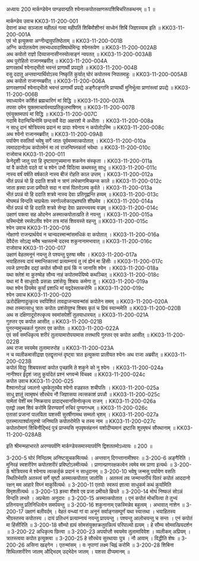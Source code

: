 अध्यायः 200
मार्कण्डेयेन पाण्डवान्प्रति श्येनात्कपोतरक्षणरूपशिबिचरितकथनम् ॥ 1 ॥

मार्कण्डेय उवाच 	KK03-11-200-001  
देवानां कथा सञ्जाता महीतलं गत्वा महीपतिं शिबिमौशीनरं साध्वेनं शिबिं जिज्ञास्याम इति ॥	KK03-11-200-001A  
 एवं भो इत्युक्त्वा अग्नीन्द्रावुपतिष्ठेताम् ॥	KK03-11-200-001B  
अग्निः कपोतरूपेण तमभ्यधावदामिषार्थमिन्द्रः श्येनरूपेण ॥	KK03-11-200-002AB  
अथ कपोतो राज्ञो दिव्यासनासीनस्योत्सङ्गं न्यपतत् ॥	KK03-11-200-003AB  
अथ पुरोहितो राजानमब्रवीत् ॥ 	KK03-11-200-004A  
प्राणरक्षार्थं श्येनाद्भीतो भवन्तं प्राणार्थी प्रपद्यते ॥	KK03-11-200-004B  
वसु ददातु अन्तवान्पार्थिवोऽस्य निष्कृतिं कुर्यात् घोरं कपोतस्य निपातमाहुः ॥	KK03-11-200-005AB  
अथ कपोतो राजानमब्रवीत् ॥ 	KK03-11-200-006A  
प्राणरक्षणार्थं श्येनाद्भीतो भवन्तं प्राणार्थी प्रपद्ये अङ्गैरङ्गानि प्राप्यार्थी मुनिर्भूत्वा प्राणांस्त्वां प्रपद्ये ॥	KK03-11-200-006B  
स्वाध्यायेन कर्शितं ब्रह्मचारिणं मां विद्धि ॥	KK03-11-200-007A  
 तपसा दमेन युक्तमाचार्यस्याप्रतिकूलभाषिणम् ॥ 	KK03-11-200-007B  
 एवंयुक्तमपापं मां विद्धि ॥	KK03-11-200-007C  
गदामि वेदान्विचिनोमि छन्दःसर्वे वेदा अक्षरशो मे अधीताः ।	KK03-11-200-008a  
न साधु दानं श्रोत्रियस्य प्रदानं मा प्रादाः श्येनाय न कपोतोऽस्मि ॥	KK03-11-200-008c  
अथ श्येनो राजानमब्रवीत् ॥	KK03-11-200-09AB  
पर्यायेण वसतिर्वा भवेषु सर्गे जातः पूर्वमस्मात्कपोतात् ।	KK03-11-200-010a  
त्वमाददानोऽथ कपोतमेनं मा त्वं राजन्विघ्नकर्ता भवेथाः ॥	KK03-11-200-010c  
राजोवाच 	KK03-11-200-011  
केनेदृशी जातु परा हि दृष्टावागुच्यमाना शकनेन संस्कृता ।	KK03-11-200-011a  
यां वै कपोतो वदते यां च श्येन उभौ विदित्वा कथमस्तु साधु ॥	KK03-11-200-011c  
नास्य वर्षं वर्षति वर्षकाले नास्य बीजं रोहति काल उप्तम् ।	KK03-11-200-012a  
भीतं प्रपन्नं यो हि ददाति शत्रवे न त्राणं लभेत्त्राणमिच्छन्स काले ॥	KK03-11-200-012c  
जाता ह्रस्वा प्रजा प्रमीयते सदा न वासं पितरोऽस्य कुर्वते ।	KK03-11-200-013a  
भीतं प्रपन्नं यो हि ददाति शत्रवे नास्य देवाः प्रतिगृह्णन्ति हव्यम् ॥	KK03-11-200-013c  
मोघमन्नं विन्दति चाप्रचेताः स्वर्गाल्लोकाद्भ्रश्यति शीघ्रमेव ।	KK03-11-200-014a  
भीतं प्रपन्नं यो हि ददाति शत्रवे सेन्द्रा देवाः प्रहरन्त्यस्य वज्रम् ॥	KK03-11-200-014c  
उक्षाणं पक्त्वा सह ओदनेन अस्मात्कपोतात्प्रति ते नयन्तु ।	KK03-11-200-015a  
यस्मिन्देशे रमसेऽतीव श्येन तत्र मांसं शिवयस्ते वहन्तु ॥	KK03-11-200-015c  
श्येन उवाच 	KK03-11-200-016  
नोक्षाणो राजन्प्रार्थयेयं न चान्यदस्मान्मांसमधिकं वा कपोतात् ।	KK03-11-200-016a  
देवैर्दत्तः सोऽद्य ममैष भक्षस्तन्मे ददस्व शकुनानामभावात् ॥	KK03-11-200-016c  
राजोवाच 	KK03-11-200-017  
उक्षाणं वेहतमनूनं नयन्तु ते पश्यन्तु पुरुषा ममैव ।	KK03-11-200-017a  
भयाहितस्य दायं ममान्तिकात्त्वां प्रत्याम्नायं तु त्वं ह्येनं मा हिंसीः ॥	KK03-11-200-017c  
त्यजे प्राणान्नैव दद्यां कपोतं सौम्यो ह्ययं किं न जानासि श्येन ।	KK03-11-200-018a  
यथा क्लेशं मा कुरुष्वेह सौम्य नाहं कपोतमर्पयिष्ये कथञ्चित् ॥	KK03-11-200-018c  
यथा मां वै साधुवादैः प्रसन्नाः प्रशंसेयुः शिबयः कर्मणा तु ।	KK03-11-200-019a  
यथा श्येन प्रियमेव कुर्यां प्रशाधि मां यद्वदेस्तत्करोमि ॥	KK03-11-200-019c  
श्येन उवाच 	KK03-11-200-020  
ऊरोर्दक्षिणादुत्कृत्य स्वपिशितं तावद्राजन्यावन्मांसं कपोतेन समम् ॥	KK03-11-200-020A  
 तथा तस्मात्साधु त्रातः कपोतः प्रशंसेयुश्च शिबय कृतं च प्रियं स्यान्ममेति ॥	KK03-11-200-020B  
अथ स दक्षिणादूरोरुत्कृत्य स्वमांसपेशीं तुलयाधारयत् ॥	KK03-11-200-021A  
 गुरुतर एव कपोत आसीत् ॥	KK03-11-200-021B  
पुनरन्यमुच्चकर्त गुरुतर एव कपोतः ॥	KK03-11-200-022A  
 एवं सर्वं समधिकृत्य शरीरं तुलायामारोपयामास तत्तथापि गुरुतर एव कपोत आसीत् ॥	KK03-11-200-022B  
अथ राजा स्वयमेव तुलामारुरोह ॥	KK03-11-200-023A  
 न च व्यलीकमासीद्राज्ञ एतद्वृत्तान्तं दृष्ट्वा त्रात इत्युक्त्वा प्रालीयत श्येनः अथ राजा अब्रवीत् ॥	KK03-11-200-023B  
कपोतं विद्युः शिबयस्त्वां कपोत पृच्छामि ते शकुने को नु श्येनः ।	KK03-11-200-024a  
नानीश्वर ईदृशं जातु कुर्यादेतं प्रश्नं भगवन्मे विचक्ष्व ॥	KK03-11-200-024c  
कपोत उवाच 	KK03-11-200-025  
वैश्वानरोऽहं ज्वलनो धूमकेतुरथैव श्येनो वज्रहस्तः शचीपतिः ।	KK03-11-200-025a  
साधु ज्ञातुं त्वामृषभं सौरथेय नौ जिज्ञासया त्वत्सकाशं प्रपन्नौ ॥	KK03-11-200-025c  
यामेतां पेशीं मम निष्क्रयाय प्रादाद्भवानसिनोत्कृत्य राजन् ।	KK03-11-200-026a  
एतद्वो लक्ष्म शिवं करोमि हिरण्यवर्णं रुचिरं पुण्यगन्धम् ॥	KK03-11-200-026c  
एतासां प्रजानां पालयिता यशस्वी सुरर्षीणामथ सम्मतो भृशम् ।	KK03-11-200-027a  
एतस्मात्पार्श्वात्पुरुषो जनिष्यति कपोतरोमेति च तस्य नाम ॥	KK03-11-200-027c  
कपोतरोमाणं शिबिनौद्भिदं पुत्रं प्राप्स्यसि नृपवृषसंहननं यशोदीप्यमानं द्रष्टासि शूरमृषभं सौरथानाम् ॥	KK03-11-200-028AB  

इति श्रीमन्महाभारते अरण्यपर्वणि मार्कण्डेयसमास्यापर्वणि द्विशततमोऽध्यायः ॥ 200 ॥

3-200-5 घोरं निन्दितम् अनिष्टसूचकमित्यर्थः । अन्तवान् दिगन्तानामीश्वरः ॥ 3-200-6 अङ्गैरिति । मुनिरहं स्वशरीरेण कपोतशरीरं प्रविष्टोऽस्मीत्यर्थः । प्राणान्प्राणरक्षकत्वेन त्वमेव मम प्राणा इत्यर्थः ॥ 3-200-8 श्रोत्रियस्य मे श्येनाय त्वत्कर्तृकं प्रदानं न साधुदानम् ॥ 3-200-10 भवेषु जन्मसु पर्यायेण वसतिः स्थितिर्भवति अतस्त्वं सर्गे सृष्टौ अस्मात्कपोतात् जातोसि । अतस्त्वं तव जन्मान्तरीयं पितरं कपोतं आददानो रक्षन् मम आहारे विघ्नं माकुर्वित्यर्थः ॥ 3-200-11 एतयोः स्वरूपं ज्ञात्वा साधुकर्म कथं कुर्यामिति विमृशतीत्यर्थः ॥ 3-200-13 ह्रस्वा शैशवे एव प्रजा प्रमीयते म्रियते ॥ 3-200-14 मोघं निष्फलं सोऽन्नं विन्दति लभते । अप्रचेताः अनुदारः ॥ 3-200-15 अस्मात्कपोतात् । एनं कपोतं मोचयित्वा ते तुभ्यं प्रतिनयन्तु प्रतिनिधित्वेन समर्पयन्तु ॥ 3-200-16 शकुनानाम् एकस्मिन्नेव बहुत्वम् । अभावात् नाशेन ॥ 3-200-17 उक्षाणं बलीवर्दम् । वेहतं वन्ध्यां गां वा अनूनं सर्वाङ्गसम्पूर्णं यथा स्यात्तथा । भयाहितस्य भीग्रस्तस्य कपोतस्य । दायं प्रतिधनं प्रत्याम्नायं नयन्तु प्रापयन्तु । पश्यन्तु आलोचयन्तु च सन्तः । एनं कपोतं मा हिंसीरिति ॥ 3-200-18 सौम्यो ह्ययं सोमसंयुक्तक्रतुवन्नित्यं परिपाल्यो ह्ययम् । हे सौम्य सोमवत्प्रियदर्शन ॥ 3-200-22 अधिकृत्य छित्त्वा ॥ 3-200-23 अपर्याप्तौ स्वयमेव तुलामाविवेश । व्यलीकम् अप्रियम् । त्रातस्त्वया कपोत इत्युक्त्वा ॥ 3-200-25 हे सौरथेय सुरथायाः पुत्र । नौ आवाम् । विद्धीति शेषः ॥ 3-200-26 असिना खड्गेन । एतन्मांसम् । वः नृपाणां लक्ष्म चिह्नं करोमि ॥ 3-200-28 शिबिना शिथिलशरीरेण जातम् औद्भिदम् उद्भेदेन जातम् । यशसा दीप्यमानम् ॥
